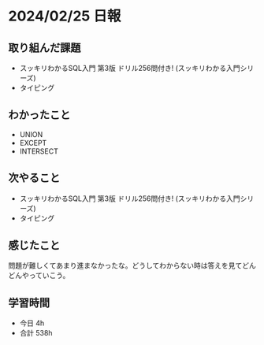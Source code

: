 # 2024/02/25 日報

## 取り組んだ課題
- スッキリわかるSQL入門 第3版 ドリル256問付き! (スッキリわかる入門シリーズ)
- タイピング

## わかったこと
- UNION
- EXCEPT
- INTERSECT

## 次やること
- スッキリわかるSQL入門 第3版 ドリル256問付き! (スッキリわかる入門シリーズ)
- タイピング

## 感じたこと
問題が難しくてあまり進まなかったな。どうしてわからない時は答えを見てどんどんやっていこう。

## 学習時間
- 今日 4h
- 合計 538h
